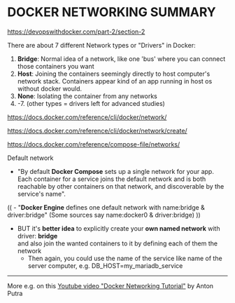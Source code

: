 # DOCKER NETWORKING SUMMARY

https://devopswithdocker.com/part-2/section-2

There are about 7 different Network types or "Drivers" in Docker:
1. **Bridge**: Normal idea of a network, like one 'bus' where you can connect those containers you want
1. **Host**: Joining the containers seemingly directly to host computer's network stack. Containers appear kind of an app running in host os without docker would.
1. **None**: Isolating the container from any networks
1. -7. (other types = drivers left for advanced studies)

https://docs.docker.com/reference/cli/docker/network/

https://docs.docker.com/reference/cli/docker/network/create/

https://docs.docker.com/reference/compose-file/networks/ 

Default network

- "By default **Docker Compose** sets up a single network for your app. Each container for a service joins the default network and is both reachable by other containers on that network, and discoverable by the service's name".

(( - "**Docker Engine** defines one default network with name:bridge & driver:bridge"    (Some sources say name:docker0 & driver:bridge) )) 

- BUT it's **better idea** to explicitly create your **own named network** with driver: **bridge**  
and also join the wanted containers to it by defining each of them the network
   * Then again, you could use the name of the service like name of the server computer, e.g. DB_HOST=my_mariadb_service

---

More e.g. on this [Youtube video "Docker Networking Tutorial"](https://www.youtube.com/watch?app=desktop&v=fBRgw5dyBd4) by Anton Putra




